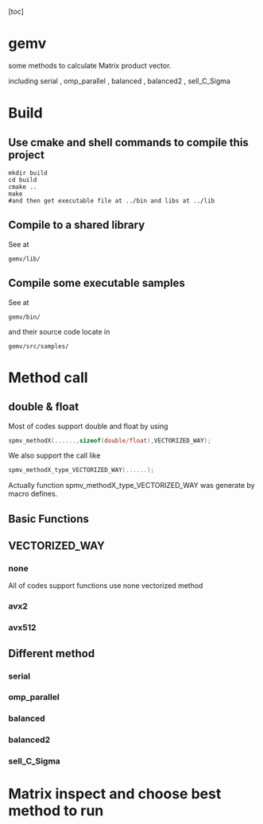 [toc]



# gemv

some methods to calculate Matrix product vector.

including serial , omp_parallel , balanced , balanced2 , sell_C_Sigma

# Build

## Use cmake and shell commands to compile this project

```shell
mkdir build
cd build
cmake ..
make
#and then get executable file at ../bin and libs at ../lib
```

## Compile to a shared library

See at 

```shell
gemv/lib/
```



## Compile some executable samples

See at

```shell
gemv/bin/
```

and their source code locate in

```shell
gemv/src/samples/
```

# Method call

## double & float

Most of codes support double and float by using 

```c
spmv_methodX(......,sizeof(double/float),VECTORIZED_WAY);
```

We also support the call like

```c
spmv_methodX_type_VECTORIZED_WAY(......);
```

Actually function spmv_methodX_type_VECTORIZED_WAY was generate by macro defines.

## Basic Functions





## VECTORIZED_WAY



### none

All of codes support functions use none vectorized method 

### avx2



### avx512



## Different method

### serial



### omp_parallel



### balanced



### balanced2



### sell_C_Sigma



# Matrix inspect and choose best method to run

